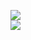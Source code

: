 [![](https://img.shields.io/badge/Made%20With-Github%20Spray-lightgrey.svg?style=for-the-badge&logo=github)](https://github.com/Annihil/github-spray#14289)  
[![](https://i.imgur.com/2DrTn0Z.gif)](https://github.com/Annihil/github-spray)